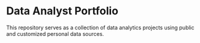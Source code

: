 # Data Analyst Portfolio
This repository serves as a collection of data analytics projects using public and customized personal data sources.
